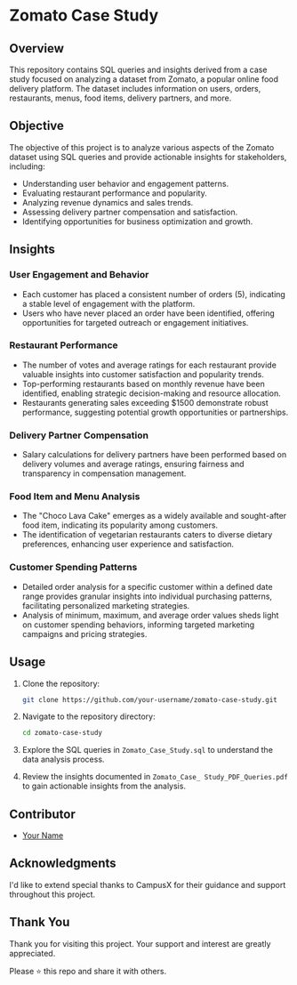 # Zomato Case Study

## Overview

This repository contains SQL queries and insights derived from a case study focused on analyzing a dataset from Zomato, a popular online food delivery platform. The dataset includes information on users, orders, restaurants, menus, food items, delivery partners, and more.

## Objective

The objective of this project is to analyze various aspects of the Zomato dataset using SQL queries and provide actionable insights for stakeholders, including:

- Understanding user behavior and engagement patterns.
- Evaluating restaurant performance and popularity.
- Analyzing revenue dynamics and sales trends.
- Assessing delivery partner compensation and satisfaction.
- Identifying opportunities for business optimization and growth.

## Insights

### User Engagement and Behavior
- Each customer has placed a consistent number of orders (5), indicating a stable level of engagement with the platform.
- Users who have never placed an order have been identified, offering opportunities for targeted outreach or engagement initiatives.

### Restaurant Performance
- The number of votes and average ratings for each restaurant provide valuable insights into customer satisfaction and popularity trends.
- Top-performing restaurants based on monthly revenue have been identified, enabling strategic decision-making and resource allocation.
- Restaurants generating sales exceeding $1500 demonstrate robust performance, suggesting potential growth opportunities or partnerships.

### Delivery Partner Compensation
- Salary calculations for delivery partners have been performed based on delivery volumes and average ratings, ensuring fairness and transparency in compensation management.

### Food Item and Menu Analysis
- The "Choco Lava Cake" emerges as a widely available and sought-after food item, indicating its popularity among customers.
- The identification of vegetarian restaurants caters to diverse dietary preferences, enhancing user experience and satisfaction.

### Customer Spending Patterns
- Detailed order analysis for a specific customer within a defined date range provides granular insights into individual purchasing patterns, facilitating personalized marketing strategies.
- Analysis of minimum, maximum, and average order values sheds light on customer spending behaviors, informing targeted marketing campaigns and pricing strategies.

## Usage

1. Clone the repository:

    ```bash
    git clone https://github.com/your-username/zomato-case-study.git
    ```

2. Navigate to the repository directory:

    ```bash
    cd zomato-case-study
    ```

3. Explore the SQL queries in `Zomato_Case_Study.sql` to understand the data analysis process.

4. Review the insights documented in `Zomato_Case_ Study_PDF_Queries.pdf` to gain actionable insights from the analysis.

## Contributor

- [Your Name](https://github.com/Divya-Pardeshi)


## Acknowledgments

I'd like to extend special thanks to CampusX for their guidance and support throughout this project.

## Thank You
Thank you for visiting this project. Your support and interest are greatly appreciated.

Please ⭐️ this repo and share it with others.

